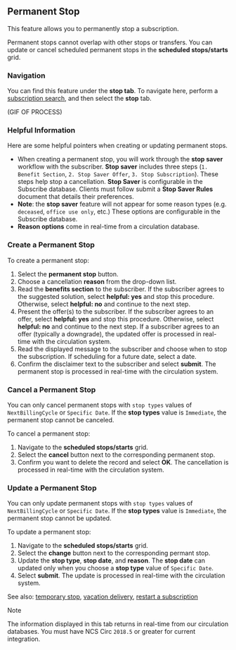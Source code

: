 ## Permanent Stop

This feature allows you to permanently stop a subscription.

Permanent stops cannot overlap with other stops or transfers. You can update or cancel scheduled permanent stops in the **scheduled stops/starts** grid.

### Navigation

You can find this feature under the **stop tab**. To navigate here, perform a [subscription search](www.subsearch.com), and then select the **stop** tab.

(GIF OF PROCESS)

### Helpful Information

Here are some helpful pointers when creating or updating permanent stops.

- When creating a permanent stop, you will work through the **stop saver** workflow with the subscriber. **Stop saver** includes three steps (`1. Benefit Section`, `2. Stop Saver Offer`, `3. Stop Subscription`). These steps help stop a cancellation. **Stop Saver** is configurable in the Subscribe database. Clients must follow submit a **Stop Saver Rules** document that details their preferences.
- **Note**: the **stop saver** feature will not appear for some reason types (e.g. `deceased`, `office use only`, etc.) These options are configurable in the Subscribe database.
- **Reason options** come in real-time from a circulation database.

### Create a Permanent Stop

To create a permanent stop:

1. Select the **permanent stop** button.
2. Choose a cancellation **reason** from the drop-down list.
3. Read the **benefits section** to the subscriber. If the subscriber agrees to the suggested solution, select **helpful: yes** and stop this procedure. Otherwise, select **helpful: no** and continue to the next step.
4. Present the offer(s) to the subscriber. If the subscriber agrees to an offer, select **helpful: yes** and stop this procedure. Otherwise, select **helpful: no** and continue to the next step. If a subscriber agrees to an offer (typically a downgrade), the updated offer is processed in real-time with the circulation system.
5. Read the displayed message to the subscriber and choose when to stop the subscription. If scheduling for a future date, select a date.
6. Confirm the disclaimer text to the subscriber and select **submit**. The permanent stop is processed in real-time with the circulation system.

### Cancel a Permanent Stop

You can only cancel permanent stops with `stop types` values of `NextBillingCycle` or `Specific Date`. If the **stop types** value is `Immediate`, the permanent stop cannot be canceled.

To cancel a permanent stop:

1. Navigate to the **scheduled stops/starts** grid.
2. Select the **cancel** button next to the corresponding permanent stop.
3. Confirm you want to delete the record and select **OK**. The cancellation is processed in real-time with the circulation system.

### Update a Permanent Stop

You can only update permanent stops with `stop types` values of `NextBillingCycle` or `Specific Date`. If the **stop types** value is `Immediate`, the permanent stop cannot be updated.

To update a permanent stop:

1. Navigate to the **scheduled stops/starts** grid.
2. Select the **change** button next to the corresponding permant stop.
3. Update the **stop type**, **stop date**, and **reason**. The **stop date** can updated only when you choose a **stop type** value of `Specific Date`.
4. Select **submit**. The update is processed in real-time with the circulation system.

See also: [temporary stop](example.com), [vacation delivery](example.com), [restart a subscription](example.com)

> [!NOTE]
> The information displayed in this tab returns in real-time from our circulation databases.
> You must have NCS Circ `2018.5` or greater for current integration.

<br><br><br><br><br><br><br><br><br><br>